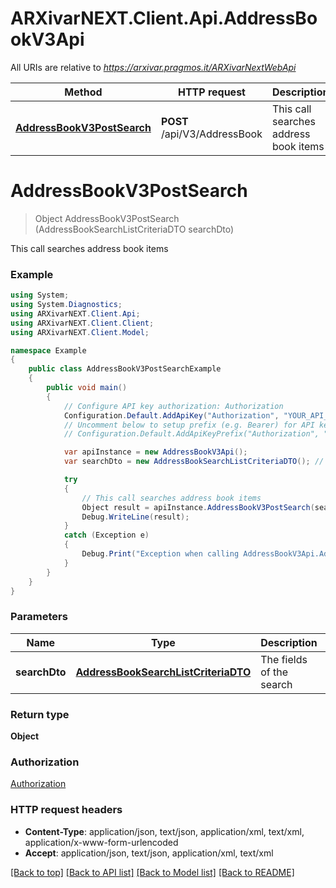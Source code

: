# ARXivarNEXT.Client.Api.AddressBookV3Api

All URIs are relative to *https://arxivar.pragmos.it/ARXivarNextWebApi*

Method | HTTP request | Description
------------- | ------------- | -------------
[**AddressBookV3PostSearch**](AddressBookV3Api.md#addressbookv3postsearch) | **POST** /api/V3/AddressBook | This call searches address book items


<a name="addressbookv3postsearch"></a>
# **AddressBookV3PostSearch**
> Object AddressBookV3PostSearch (AddressBookSearchListCriteriaDTO searchDto)

This call searches address book items

### Example
```csharp
using System;
using System.Diagnostics;
using ARXivarNEXT.Client.Api;
using ARXivarNEXT.Client.Client;
using ARXivarNEXT.Client.Model;

namespace Example
{
    public class AddressBookV3PostSearchExample
    {
        public void main()
        {
            // Configure API key authorization: Authorization
            Configuration.Default.AddApiKey("Authorization", "YOUR_API_KEY");
            // Uncomment below to setup prefix (e.g. Bearer) for API key, if needed
            // Configuration.Default.AddApiKeyPrefix("Authorization", "Bearer");

            var apiInstance = new AddressBookV3Api();
            var searchDto = new AddressBookSearchListCriteriaDTO(); // AddressBookSearchListCriteriaDTO | The fields of the search

            try
            {
                // This call searches address book items
                Object result = apiInstance.AddressBookV3PostSearch(searchDto);
                Debug.WriteLine(result);
            }
            catch (Exception e)
            {
                Debug.Print("Exception when calling AddressBookV3Api.AddressBookV3PostSearch: " + e.Message );
            }
        }
    }
}
```

### Parameters

Name | Type | Description  | Notes
------------- | ------------- | ------------- | -------------
 **searchDto** | [**AddressBookSearchListCriteriaDTO**](AddressBookSearchListCriteriaDTO.md)| The fields of the search | 

### Return type

**Object**

### Authorization

[Authorization](../README.md#Authorization)

### HTTP request headers

 - **Content-Type**: application/json, text/json, application/xml, text/xml, application/x-www-form-urlencoded
 - **Accept**: application/json, text/json, application/xml, text/xml

[[Back to top]](#) [[Back to API list]](../README.md#documentation-for-api-endpoints) [[Back to Model list]](../README.md#documentation-for-models) [[Back to README]](../README.md)

